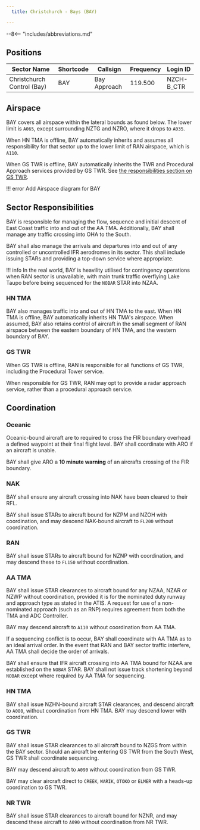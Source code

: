 ```yaml
---
  title: Christchurch - Bays (BAY)

---
```


--8<-- "includes/abbreviations.md"

## Positions

| Sector Name                | Shortcode | Callsign     | Frequency | Login ID   |
| -------------------------- | --------- | ------------ | --------- | ---------- |
| Christchurch Control (Bay) | BAY       | Bay Approach | 119.500   | NZCH-B_CTR |

## Airspace

BAY covers all airspace within the lateral bounds as found below. The lower limit is `A065`, except surrounding NZTG and NZRO, where it drops to `A035`.

When HN TMA is offline, BAY automatically inherits and assumes all responsibility for that sector up to the lower limit of RAN airspace, which is `A110`.

When GS TWR is offline, BAY automatically inherits the TWR and Procedural Approach services provided by GS TWR. See [the responsibilities section on GS TWR](#gs-twr).

!!! error
    Add Airspace diagram for BAY

## Sector Responsibilities

BAY is responsible for managing the flow, sequence and initial descent of East Coast traffic into and out of the AA TMA. Additionally, BAY shall manage any traffic crossing into OHA to the South.

BAY shall also manage the arrivals and departures into and out of any controlled or uncontrolled IFR aerodromes in its sector. This shall include issuing STARs and providing a top-down service where appropriate.

!!! info
    In the real world, BAY is heavility utilised for contingency operations when RAN sector is unavailable, with main trunk traffic overflying Lake Taupo before being sequenced for the `NOBAR` STAR into NZAA.


### HN TMA

BAY also manages traffic into and out of HN TMA to the east. When HN TMA is offline, BAY automatically inherits HN TMA's airspace. When assumed, BAY also retains control of aircraft in the small segment of RAN airspace between the eastern boundary of HN TMA, and the western boundary of BAY.

### GS TWR

When GS TWR is offline, RAN is responsible for all functions of GS TWR, including the Procedural Tower service. 

When responsible for GS TWR, RAN may opt to provide a radar approach service, rather than a procedural approach service. 


## Coordination

### Oceanic

Oceanic-bound aircraft are to required to cross the FIR boundary overhead a defined waypoint at their final flight level. BAY shall coordinate with ARO if an aircraft is unable.

BAY shall give ARO a **10 minute warning** of an aircrafts crossing of the FIR boundary.

### NAK

BAY shall ensure any aircraft crossing into NAK have been cleared to their RFL.  

BAY shall issue STARs to aircraft bound for NZPM and NZOH with coordination, and may descend NAK-bound aircraft to `FL200` without coordination.

### RAN

BAY shall issue STARs to aircraft bound for NZNP with coordination, and may descend these to `FL150` without coordination.

### AA TMA

BAY shall issue STAR clearances to aircraft bound for any NZAA, NZAR or NZWP without coordination, provided it is for the nominated duty runway and approach type as stated in the ATIS. A request for use of a non-nominated approach (such as an RNP) requires agreement from both the TMA and ADC Controller.

BAY may descend aircraft to `A110` without coordination from AA TMA.

If a sequencing conflict is to occur, BAY shall coordinate with AA TMA as to an ideal arrival order. In the event that RAN and BAY sector traffic interfere, AA TMA shall decide the order of arrivals.

BAY shall ensure that IFR aircraft crossing into AA TMA bound for NZAA are established on the `NOBAR` STAR. BAY shall not issue track shortening beyond `NOBAR` except where required by AA TMA for sequencing.

### HN TMA

BAY shall issue NZHN-bound aircraft STAR clearances, and descend aircraft to `A080`, without coordination from HN TMA. BAY may descend lower with coordination.

### GS TWR

BAY shall issue STAR clearances to all aircraft bound to NZGS from within the BAY sector. Should an aircraft be entering GS TWR from the South West, GS TWR shall coordinate sequencing.

BAY may descend aircraft to `A090` without coordination from GS TWR.

BAY may clear aircraft direct to `CREEK`, `WARIK`, `OTOKO` or `ELMER` with a heads-up coordination to GS TWR.

### NR TWR

BAY shall issue STAR clearances to aircraft bound for NZNR, and may descend these aircraft to `A090` without coordination from NR TWR.